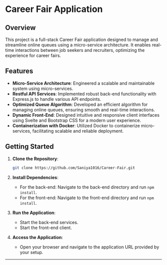 # Career Fair Application

## Overview

This project is a full-stack Career Fair application designed to manage and streamline online queues using a micro-service architecture. It enables real-time interactions between job seekers and recruiters, optimizing the experience for career fairs.

## Features

- **Micro-Service Architecture**: Engineered a scalable and maintainable system using micro-services.
- **Restful API Services**: Implemented robust back-end functionality with Express.js to handle various API endpoints.
- **Optimized Queue Algorithm**: Developed an efficient algorithm for managing online queues, ensuring smooth and real-time interactions.
- **Dynamic Front-End**: Designed intuitive and responsive client interfaces using Svelte and Bootstrap CSS for a modern user experience.
- **Containerization with Docker**: Utilized Docker to containerize micro-services, facilitating scalable and reliable deployment.

## Getting Started

1. **Clone the Repository**:
   ```bash
   git clone https://github.com/Saniya1016/Career-Fair.git
   ```

2. **Install Dependencies**:
   - For the back-end: Navigate to the back-end directory and run `npm install`.
   - For the front-end: Navigate to the front-end directory and run `npm install`.

3. **Run the Application**:
   - Start the back-end services.
   - Start the front-end client.

4. **Access the Application**:
   - Open your browser and navigate to the application URL provided by your setup.


---
